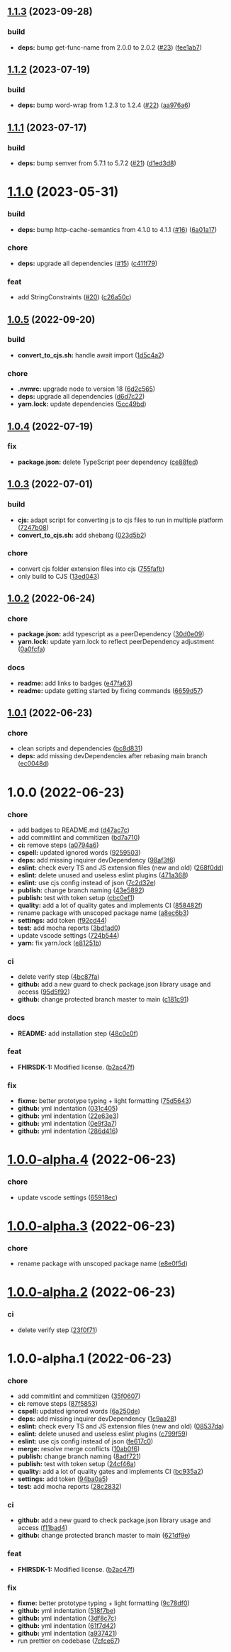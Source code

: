 ## [1.1.3](https://github.com/honestica/typeguard/compare/v1.1.2...v1.1.3) (2023-09-28)


### build

* **deps:** bump get-func-name from 2.0.0 to 2.0.2 ([#23](https://github.com/honestica/typeguard/issues/23)) ([fee1ab7](https://github.com/honestica/typeguard/commit/fee1ab7f9b419fc6bb5d5527102c65800ea4c44d))

## [1.1.2](https://github.com/honestica/typeguard/compare/v1.1.1...v1.1.2) (2023-07-19)


### build

* **deps:** bump word-wrap from 1.2.3 to 1.2.4 ([#22](https://github.com/honestica/typeguard/issues/22)) ([aa976a6](https://github.com/honestica/typeguard/commit/aa976a6a361f8cfd171c7fc33ea0c90af45f5715))

## [1.1.1](https://github.com/honestica/typeguard/compare/v1.1.0...v1.1.1) (2023-07-17)


### build

* **deps:** bump semver from 5.7.1 to 5.7.2 ([#21](https://github.com/honestica/typeguard/issues/21)) ([d1ed3d8](https://github.com/honestica/typeguard/commit/d1ed3d8de2ac71eaba98b43721c61f7f9c7b6e4f))

# [1.1.0](https://github.com/honestica/typeguard/compare/v1.0.5...v1.1.0) (2023-05-31)


### build

* **deps:** bump http-cache-semantics from 4.1.0 to 4.1.1 ([#16](https://github.com/honestica/typeguard/issues/16)) ([6a01a17](https://github.com/honestica/typeguard/commit/6a01a17020a70562439b83ce796d69c99570634b))


### chore

* **deps:** upgrade all dependencies ([#15](https://github.com/honestica/typeguard/issues/15)) ([c411f79](https://github.com/honestica/typeguard/commit/c411f797467c5168f6c215e7c19bd47ef800da99))


### feat

* add StringConstraints ([#20](https://github.com/honestica/typeguard/issues/20)) ([c26a50c](https://github.com/honestica/typeguard/commit/c26a50c0cbe7e189a6433dab4fb276b56433096e))

## [1.0.5](https://github.com/honestica/typeguard/compare/v1.0.4...v1.0.5) (2022-09-20)


### build

* **convert_to_cjs.sh:** handle await import ([1d5c4a2](https://github.com/honestica/typeguard/commit/1d5c4a2c0d003e41411dadddf0017971adcebb97))


### chore

* **.nvmrc:** upgrade node to version 18 ([6d2c565](https://github.com/honestica/typeguard/commit/6d2c565b3a144b98582a06f44ddf73559fe387d3))
* **deps:** upgrade all dependencies ([d6d7c22](https://github.com/honestica/typeguard/commit/d6d7c226206acdc81c1e5316fb8664b22ebec245))
* **yarn.lock:** update dependencies ([5cc49bd](https://github.com/honestica/typeguard/commit/5cc49bdaaac734f431e72396d79e65cb4d9cccf4))

## [1.0.4](https://github.com/honestica/typeguard/compare/v1.0.3...v1.0.4) (2022-07-19)


### fix

* **package.json:** delete TypeScript peer dependency ([ce88fed](https://github.com/honestica/typeguard/commit/ce88fed8d8d70f3c4487ff1f19341f361e751372))

## [1.0.3](https://github.com/honestica/typeguard/compare/v1.0.2...v1.0.3) (2022-07-01)


### build

* **cjs:** adapt script for converting js to cjs files to run in multiple platform ([7247b08](https://github.com/honestica/typeguard/commit/7247b08a55ffb4db0a2a697c3dd2b3249156c9c0))
* **convert_to_cjs.sh:** add shebang ([023d5b2](https://github.com/honestica/typeguard/commit/023d5b2e9d17452386cf955f7eafc91f654890cb))


### chore

* convert cjs folder extension files into cjs ([755fafb](https://github.com/honestica/typeguard/commit/755fafbae1970b97eec878e1cc734048d67e7076))
* only build to CJS ([13ed043](https://github.com/honestica/typeguard/commit/13ed04374a1ed0c92de687a07b7b9109aacee27e))

## [1.0.2](https://github.com/honestica/typeguard/compare/v1.0.1...v1.0.2) (2022-06-24)


### chore

* **package.json:** add typescript as a peerDependency ([30d0e09](https://github.com/honestica/typeguard/commit/30d0e0971bd6532ace3570c1172255152d87e558))
* **yarn.lock:** update yarn.lock to reflect peerDependency adjustment ([0a0fcfa](https://github.com/honestica/typeguard/commit/0a0fcfa24fe7f06a7cf09c2dea5e5cbd5b4f18bb))


### docs

* **readme:** add links to badges ([e47fa63](https://github.com/honestica/typeguard/commit/e47fa6360e791a0a609baa4e3cfba0cee1fdaff2))
* **readme:** update getting started by fixing commands ([6659d57](https://github.com/honestica/typeguard/commit/6659d572a98bc86fabdfe7940a1b95fb7825da8c))

## [1.0.1](https://github.com/honestica/typeguard/compare/v1.0.0...v1.0.1) (2022-06-23)


### chore

* clean scripts and dependencies ([bc8d831](https://github.com/honestica/typeguard/commit/bc8d831e9f33821d07238621b69c91fd73cd7072))
* **deps:** add missing devDependencies after rebasing main branch ([ec0048d](https://github.com/honestica/typeguard/commit/ec0048d7464963dc754db65a1b3fe381ee75cb4b))

# 1.0.0 (2022-06-23)


### chore

* add badges to README.md ([d47ac7c](https://github.com/honestica/typeguard/commit/d47ac7c513ea94ccb64d9cdc6b095f02295008ca))
* add commitlint and commitizen ([bd7a710](https://github.com/honestica/typeguard/commit/bd7a710a74937950ff9c8362a5722bdfc136bdc1))
* **ci:** remove steps ([a0794a6](https://github.com/honestica/typeguard/commit/a0794a6dc3c2363eb16a6d5647224ab4c1f091b5))
* **cspell:** updated ignored words ([9259503](https://github.com/honestica/typeguard/commit/9259503748df31090a78d091231b5ab2716c50fc))
* **deps:** add missing inquirer devDependency ([98af3f6](https://github.com/honestica/typeguard/commit/98af3f6216c9c70ac759c6a64548f61981a971ee))
* **eslint:** check every TS and JS extension files (new and old) ([268f0dd](https://github.com/honestica/typeguard/commit/268f0ddc1bcda4ac44a9aa11d7122749c78479dd))
* **eslint:** delete unused and useless eslint plugins ([471a368](https://github.com/honestica/typeguard/commit/471a36886b29eeee2987ff2e031141e9071ea02e))
* **eslint:** use cjs config instead of json ([7c2d32e](https://github.com/honestica/typeguard/commit/7c2d32e615f3ce49ecf26491f270ffb4646340e8))
* **publish:** change branch naming ([43e5892](https://github.com/honestica/typeguard/commit/43e589232aaf803a54b2b1f914c099f4ff4690ac))
* **publish:** test with token setup ([cbc0ef1](https://github.com/honestica/typeguard/commit/cbc0ef18a0012cce22ef027b7df9cb961c88978d))
* **quality:** add a lot of quality gates and implements CI ([858482f](https://github.com/honestica/typeguard/commit/858482f0f84d8f5dd528386de53579999ae14c58))
* rename package with unscoped package name ([a8ec6b3](https://github.com/honestica/typeguard/commit/a8ec6b3af30de32f462bec19c8409a33b253a307))
* **settings:** add token ([f92cd44](https://github.com/honestica/typeguard/commit/f92cd4450bcfeb7d8597b06c0b4864678c748cdb))
* **test:** add mocha reports ([3bd1ad0](https://github.com/honestica/typeguard/commit/3bd1ad0458d70356da9c216063069288a3d7969d))
* update vscode settings ([724b544](https://github.com/honestica/typeguard/commit/724b54438c6aa80f53e9deda6beb77b0517d90a0))
* **yarn:** fix yarn.lock ([e81251b](https://github.com/honestica/typeguard/commit/e81251b8502b7fb8b7d6d132fd595ea01f95c048))


### ci

* delete verify step ([4bc87fa](https://github.com/honestica/typeguard/commit/4bc87fae05396e79e3eda1730ec02f20770d2940))
* **github:** add a new guard to check package.json library usage and access ([95d5f92](https://github.com/honestica/typeguard/commit/95d5f92a0777ad86b17214b768465e0c2c935165))
* **github:** change protected branch master to main ([c181c91](https://github.com/honestica/typeguard/commit/c181c91d3baa4f9bad4be2f1f48ba658b54489be))


### docs

* **README:** add installation step ([48c0c0f](https://github.com/honestica/typeguard/commit/48c0c0f72bcd7e88ec48765dd6abdcac09669c22))


### feat

* **FHIRSDK-1:** Modified license. ([b2ac47f](https://github.com/honestica/typeguard/commit/b2ac47fcc286626b7ab9a0df1075546667410fca))


### fix

* **fixme:** better prototype typing + light formatting ([75d5643](https://github.com/honestica/typeguard/commit/75d5643f6812b74e5e7da468e9856eadabff54fa))
* **github:** yml indentation ([031c405](https://github.com/honestica/typeguard/commit/031c4054de53998a74339aa6b63c2124442de1fa))
* **github:** yml indentation ([22e63e3](https://github.com/honestica/typeguard/commit/22e63e368c77b2ae735ee01d736958093a85ab46))
* **github:** yml indentation ([0e9f3a7](https://github.com/honestica/typeguard/commit/0e9f3a7ba1e8f84bdf4b3300f5416f9b3b9a2571))
* **github:** yml indentation ([286d416](https://github.com/honestica/typeguard/commit/286d41627f10fac9f6aac0b1f52d6dffa2c070b8))

# [1.0.0-alpha.4](https://github.com/honestica/typeguard/compare/v1.0.0-alpha.3...v1.0.0-alpha.4) (2022-06-23)


### chore

* update vscode settings ([65918ec](https://github.com/honestica/typeguard/commit/65918ec51765d6d5ef83b72bd5fdbd572cbbe4d0))

# [1.0.0-alpha.3](https://github.com/honestica/typeguard/compare/v1.0.0-alpha.2...v1.0.0-alpha.3) (2022-06-23)


### chore

* rename package with unscoped package name ([e8e0f5d](https://github.com/honestica/typeguard/commit/e8e0f5d59eb5ba78cd0145f77d8743030711b144))

# [1.0.0-alpha.2](https://github.com/honestica/typeguard/compare/v1.0.0-alpha.1...v1.0.0-alpha.2) (2022-06-23)


### ci

* delete verify step ([23f0f71](https://github.com/honestica/typeguard/commit/23f0f7141b4622439395af3a2b3ac734714412cc))

# 1.0.0-alpha.1 (2022-06-23)


### chore

* add commitlint and commitizen ([35f0607](https://github.com/honestica/typeguard/commit/35f06072fc4e002d8c1fea7b5f941933a8d9c39d))
* **ci:** remove steps ([87f5853](https://github.com/honestica/typeguard/commit/87f5853df0de54a761179e1d76c3ce5ede9d0aaa))
* **cspell:** updated ignored words ([6a250de](https://github.com/honestica/typeguard/commit/6a250de022a4adb88feab24ad8f5802d2cc78ecd))
* **deps:** add missing inquirer devDependency ([1c9aa28](https://github.com/honestica/typeguard/commit/1c9aa2877e3fa18ff1d1795198163b6bb00a2a59))
* **eslint:** check every TS and JS extension files (new and old) ([08537da](https://github.com/honestica/typeguard/commit/08537dacec2cf4279b43d27f35bdce9fb8743a67))
* **eslint:** delete unused and useless eslint plugins ([c799f59](https://github.com/honestica/typeguard/commit/c799f594017e4794890a3381c70669bdf84c73bd))
* **eslint:** use cjs config instead of json ([fe617c0](https://github.com/honestica/typeguard/commit/fe617c089970d325f36cf447b9c8944a164b0417))
* **merge:** resolve merge conflicts ([10ab0f6](https://github.com/honestica/typeguard/commit/10ab0f6edff147482564b642efce0d4ffa1dcc59))
* **publish:** change branch naming ([8adf721](https://github.com/honestica/typeguard/commit/8adf721d0b0f99ff6abbb37d596d9a907a9c02b7))
* **publish:** test with token setup ([24cf46a](https://github.com/honestica/typeguard/commit/24cf46aec5da36c31779676b4449cb45633dcfdf))
* **quality:** add a lot of quality gates and implements CI ([bc935a2](https://github.com/honestica/typeguard/commit/bc935a20ef513a61d8eefb8a7e5433c1fd93d5d6))
* **settings:** add token ([94ba0a5](https://github.com/honestica/typeguard/commit/94ba0a58b3c90fa76644bb713ffa4bf27d77cc2f))
* **test:** add mocha reports ([28c2832](https://github.com/honestica/typeguard/commit/28c283281859a9548cbcf5f49ff7a9a6b83c512c))


### ci

* **github:** add a new guard to check package.json library usage and access ([f11bad4](https://github.com/honestica/typeguard/commit/f11bad41cb3b52468e8c7c9011ed15c790788769))
* **github:** change protected branch master to main ([621df9e](https://github.com/honestica/typeguard/commit/621df9efbe573e8ea853e049b6e13e1c7decc2e3))


### feat

* **FHIRSDK-1:** Modified license. ([b2ac47f](https://github.com/honestica/typeguard/commit/b2ac47fcc286626b7ab9a0df1075546667410fca))


### fix

* **fixme:** better prototype typing + light formatting ([9c78df0](https://github.com/honestica/typeguard/commit/9c78df0de7edfafe1ce8b37c3703d0bfc6c84a60))
* **github:** yml indentation ([518f7be](https://github.com/honestica/typeguard/commit/518f7be9218d1665f13dca382c0110c04dee2703))
* **github:** yml indentation ([3df8c7c](https://github.com/honestica/typeguard/commit/3df8c7cd1655e2948a9a35469762683f6585d29f))
* **github:** yml indentation ([61f7d42](https://github.com/honestica/typeguard/commit/61f7d42469f7290da86e5322b8848a076a8f700f))
* **github:** yml indentation ([a937421](https://github.com/honestica/typeguard/commit/a93742123ed4ed834a1a576d434fcb0939e2032f))
* run prettier on codebase ([7cfce67](https://github.com/honestica/typeguard/commit/7cfce67d359bda694794c258b72e52685f3ca844))
